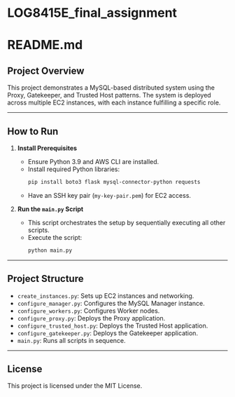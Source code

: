 # LOG8415E_final_assignment
# README.md

## Project Overview

This project demonstrates a MySQL-based distributed system using the Proxy, Gatekeeper, and Trusted Host patterns. The system is deployed across multiple EC2 instances, with each instance fulfilling a specific role.

---

## How to Run

1. **Install Prerequisites**
   - Ensure Python 3.9 and AWS CLI are installed.
   - Install required Python libraries:
     ```bash
     pip install boto3 flask mysql-connector-python requests
     ```
   - Have an SSH key pair (`my-key-pair.pem`) for EC2 access.

2. **Run the `main.py` Script**
   - This script orchestrates the setup by sequentially executing all other scripts.
   - Execute the script:
     ```bash
     python main.py
     ```



---

## Project Structure

- `create_instances.py`: Sets up EC2 instances and networking.
- `configure_manager.py`: Configures the MySQL Manager instance.
- `configure_workers.py`: Configures Worker nodes.
- `configure_proxy.py`: Deploys the Proxy application.
- `configure_trusted_host.py`: Deploys the Trusted Host application.
- `configure_gatekeeper.py`: Deploys the Gatekeeper application.
- `main.py`: Runs all scripts in sequence.

---

## License

This project is licensed under the MIT License.
